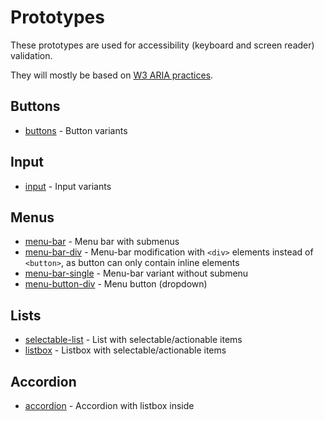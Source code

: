 # Prototypes

These prototypes are used for accessibility (keyboard and screen reader) validation.

They will mostly be based on [W3 ARIA practices](https://www.w3.org/TR/wai-aria-practices-1.1).

## Buttons
- [buttons](https://stardust-ui.github.io/accessibility/prototypes/buttons/buttons.html) - Button variants

## Input
- [input](https://stardust-ui.github.io/accessibility/prototypes/input/input.html) - Input variants

## Menus
- [menu-bar](https://stardust-ui.github.io/accessibility/prototypes/menu/menu-bar.html) - Menu bar with submenus
- [menu-bar-div](https://stardust-ui.github.io/accessibility/prototypes/menu/menu-bar-div.html) - Menu-bar modification with ```<div>``` elements instead of ```<button>```, as button can only contain inline elements
- [menu-bar-single](https://stardust-ui.github.io/accessibility/prototypes/menu/menu-bar-single.html) - Menu-bar variant without submenu
- [menu-button-div](https://stardust-ui.github.io/accessibility/prototypes/menu-button/menu-button-div.html) - Menu button (dropdown)

## Lists
- [selectable-list](https://stardust-ui.github.io/accessibility/prototypes/lists/selectable-list.html) - List with selectable/actionable items
- [listbox](https://stardust-ui.github.io/accessibility/prototypes/lists/listbox.html) - Listbox with selectable/actionable items

## Accordion
- [accordion](https://stardust-ui.github.io/accessibility/prototypes/accordion/accordion.html) - Accordion with listbox inside
